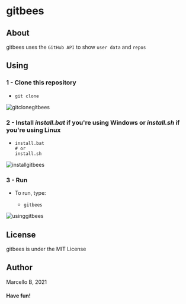 # gitbees
## About
gitbees uses the `GitHub API` to show `user data` and `repos`
## Using
### 1 -  Clone this repository
  * ```shell
    git clone 
    ```
  ![gitclonegitbees](https://user-images.githubusercontent.com/88407713/149401379-c0978d1b-0589-4e03-b94d-80d1f435d3f7.png)
  
### 2 - Install _install.bat_ if you're using Windows or _install.sh_ if you're using Linux   
  * ```shell
    install.bat
    # or
    install.sh
    ```
 ![installgitbees](https://user-images.githubusercontent.com/88407713/149401705-95200f77-ce93-4385-b300-bdd494a8d278.png)
  
### 3 - Run
  * To run, type:
    * ```shell
      gitbees
      ```
 ![usinggitbees](https://user-images.githubusercontent.com/88407713/149402084-c9b81b71-8b21-4f59-8616-0fa88c34b9b7.png)

## License
gitbees is under the MIT License
## Author
Marcello B, 2021

#### Have fun!
